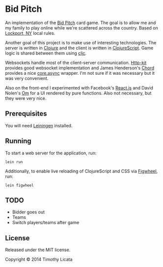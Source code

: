 # Bid Pitch

An implementation of the [Bid Pitch][pitch] card game. The goal is to
allow me and my family to play online while we're scattered across the
country.  Based on [Lockport, NY][lockport] local rules.

Another goal of this project is to make use of interesting
technologies. The server is written in [Clojure][clj] and the client
is written in [ClojureScript][cljs]. Game logic is shared between them
using [cljc][cljc].

Websockets handle most of the client-server communication.
[Http-kit][httpkit] provides good websocket implementation and James
Henderson's [Chord][chord] provides a nice [core.async][async]
wrapper. I'm not sure if it was necessary but it was very convenient.

Also on the front-end I experimented with Facebook's [React.js][react]
and David Nolen's [Om][om] for a UI rendered by pure functions. Also
not necessary, but they were very nice.

[pitch]: http://en.wikipedia.org/wiki/Pitch_(card_game)
[lockport]: http://en.wikipedia.org/wiki/Lockport_(city),_New_York
[clj]: http://clojure.org/
[cljs]: https://github.com/clojure/clojurescript
[cljc]: https://github.com/clojure/clojurescript/wiki/Using-cljc
[httpkit]: http://http-kit.org/
[chord]: https://github.com/james-henderson/chord
[async]: https://github.com/clojure/core.async
[react]: http://facebook.github.io/react/
[om]: https://github.com/swannodette/om

## Prerequisites

You will need [Leiningen][leiningen] installed.

[leiningen]: https://github.com/technomancy/leiningen

## Running

To start a web server for the application, run:

    lein run

Additionally, to enable live reloading of ClojureScript and CSS
via [Figwheel][figwheel], run:

    lein figwheel

[figwheel]: https://github.com/bhauman/lein-figwheel

## TODO

- Bidder goes out
- Teams
- Switch players/teams after game

## License

Released under the MIT license.

Copyright © 2014 Timothy Licata
